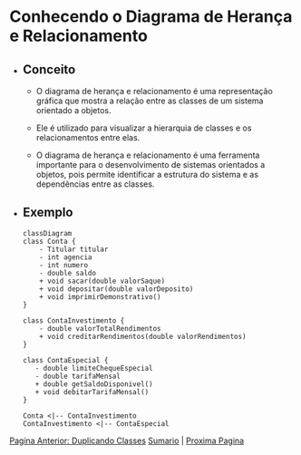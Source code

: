 # Conhecendo o Diagrama de Herança e Relacionamento

- ## Conceito

  - O diagrama de herança e relacionamento é uma representação gráfica que mostra a relação entre as classes de um sistema orientado a objetos.

  - Ele é utilizado para visualizar a hierarquia de classes e os relacionamentos entre elas.

  - O diagrama de herança e relacionamento é uma ferramenta importante para o desenvolvimento de sistemas orientados a objetos, pois permite identificar a estrutura do sistema e as dependências entre as classes.
  
- ## Exemplo

    ```mermaid
    classDiagram
    class Conta {
        - Titular titular
        - int agencia
        - int numero
        - double saldo
        + void sacar(double valorSaque)
        + void depositar(double valorDeposito)
        + void imprimirDemonstrativo()
    }
    
    class ContaInvestimento {
        - double valorTotalRendimentos
        + void creditarRendimentos(double valorRendimentos)
    }
    
    class ContaEspecial {
       - double limiteChequeEspecial
       - double tarifaMensal
       + double getSaldoDisponivel()
       + void debitarTarifaMensal() 
    }
    
    Conta <|-- ContaInvestimento
    ContaInvestimento <|-- ContaEspecial
    ```

[Pagina Anterior: Duplicando Classes](heranca-duplicando-classes.md)   [Sumario](sumario.md) | [Proxima Pagina](heranca-metodos-protected.md)
